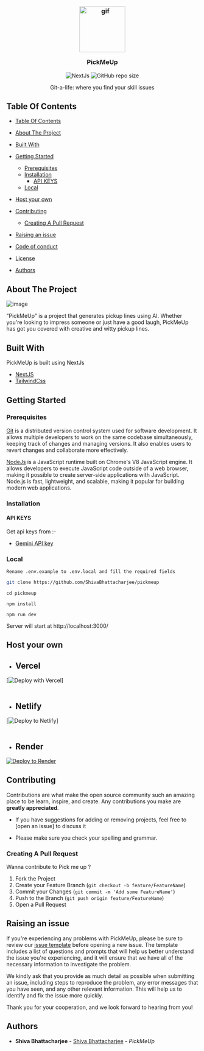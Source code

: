 <h3 align="center">
  <img src = "https://github.com/user-attachments/assets/fd6c6371-ffc5-4e30-a300-7ab2082f88dd" width="120px" alt="gif" />

  PickMeUp</h3>

<div align="center" >

![NextJs](https://img.shields.io/badge/next.js-000000?style=for-the-badge&logo=nextdotjs&logoColor=white)
![GitHub repo size](https://github.com/konhito/PickupLineGenerator)


  </div>
  <p align="center">
    Git-a-life: where you find your skill issues
    <br/>
  
</p>



## Table Of Contents

- [Table Of Contents](#table-of-contents)
- [About The Project](#about-the-project)
- [Built With](#built-with)
- [Getting Started](#getting-started)
  - [Prerequisites](#prerequisites)
  - [Installation](#installation)
    - [API KEYS](#api-keys)
  - [Local](#local)

- [Host your own](#host-your-own)
- [Contributing](#contributing)
  - [Creating A Pull Request](#creating-a-pull-request)
- [Raising an issue](#raising-an-issue)
- [Code of conduct](#code-of-conduct)
- [License](#license)
- [Authors](#authors)

## About The Project
![image](https://github.com/user-attachments/assets/17a18ea9-46ea-4dd5-9a7d-7fd847d57fa4)


"PickMeUp" is a project that generates pickup lines using AI. Whether you're looking to impress someone or just have a good laugh, PickMeUp has got you covered with creative and witty pickup lines.

## Built With

PickMeUp is built using NextJs 

* [NextJS](https://nextjs.org)
* [TailwindCss](https://tailwindcss.com/)



## Getting Started


### Prerequisites

<a href="https://git-scm.com/downloads" >Git</a> is a distributed version control system used for software development. It allows multiple developers to work on the same codebase simultaneously, keeping track of changes and managing versions. It also enables users to revert changes and collaborate more effectively.

<a href="https://nodejs.org/en/download/">NodeJs</a> is a JavaScript runtime built on Chrome's V8 JavaScript engine. It allows developers to execute JavaScript code outside of a web browser, making it possible to create server-side applications with JavaScript. Node.js is fast, lightweight, and scalable, making it popular for building modern web applications.




### Installation
#### API KEYS 
Get api keys from :-
- [Gemini API key](https://makersuite.google.com/app/apikey)

### Local
```Rename .env.example to .env.local and fill the required fields```
```bash
git clone https://github.com/ShivaBhattacharjee/pickmeup
```
```
cd pickmeup
```
```
npm install
```
```
npm run dev
```
Server will start at http://localhost:3000/




## Host your own
* ## Vercel

[![Deploy with Vercel](https://vercel.com/button)]
<br/>
<br/>

* ## Netlify

[![Deploy to Netlify](https://www.netlify.com/img/deploy/button.svg)]
<br/>
<br/>

* ## Render

[![Deploy to Render](https://render.com/images/deploy-to-render-button.svg)](https://render.com/deploy?repo=https://github.com/ShivaBhattacharjee/pickmeup)

## Contributing

Contributions are what make the open source community such an amazing place to be learn, inspire, and create. Any contributions you make are **greatly appreciated**.
* If you have suggestions for adding or removing projects, feel free to [open an issue] to discuss it

* Please make sure you check your spelling and grammar.

### Creating A Pull Request

Wanna contribute to Pick me up ?

1. Fork the Project
2. Create your Feature Branch (`git checkout -b feature/FeatureName`)
3. Commit your Changes (`git commit -m 'Add some FeatureName'`)
4. Push to the Branch (`git push origin feature/FeatureName`)
5. Open a Pull Request


## Raising an issue

If you're experiencing any problems with PickMeUp, please be sure to review our [issue template](https://github.com/ShivaBhattacharjee/git-a-life/tree/main/.github/ISSUE_TEMPLATE) before opening a new issue. The template includes a list of questions and prompts that will help us better understand the issue you're experiencing, and it will ensure that we have all of the necessary information to investigate the problem.

We kindly ask that you provide as much detail as possible when submitting an issue, including steps to reproduce the problem, any error messages that you have seen, and any other relevant information. This will help us to identify and fix the issue more quickly.

Thank you for your cooperation, and we look forward to hearing from you!





## Authors

* **Shiva Bhattacharjee** - [Shiva Bhattacharjee](https://github.com/ShivaBhattacharjee) - *PickMeUp*

